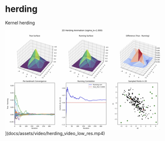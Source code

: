 # herding
Kernel herding


![Herding Demo](docs/assets/images/herding_video_thumb.png)](docs/assets/video/herding_video_low_res.mp4)
